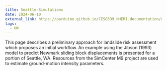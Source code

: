 ```yaml
---
title: Seattle-Simulations
date: 2024-06-10
external_link: https://parduino.github.io/CESG599_NHERI.documentation/case_6.html
tags:
  - UW
---
```


This page describes a preliminary approach for landslide risk assessment which proposes an initial workflow. An example using the Jibson (1993) model to predict Newmark sliding block displacements is presented for a portion of Seattle, WA. Resources from the SimCenter M9 project are used to estimate ground-motion intensity parameters.

<!--more-->